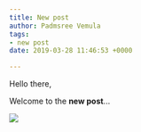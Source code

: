```yaml
---
title: New post
author: Padmsree Vemula
tags:
- new post
date: 2019-03-28 11:46:53 +0000

---
```

Hello there,

Welcome to the **new post**...

![](https://cdn.pixabay.com/photo/2018/02/16/10/52/beverage-3157395_1280.jpg)
